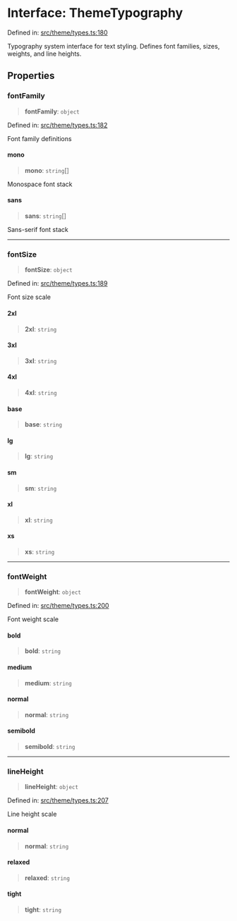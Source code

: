 # Interface: ThemeTypography

Defined in: [src/theme/types.ts:180](https://github.com/Nick2bad4u/Uptime-Watcher/blob/3cce0c3b352c8390536ca3c7399ece50a05faf18/src/theme/types.ts#L180)

Typography system interface for text styling.
Defines font families, sizes, weights, and line heights.

## Properties

### fontFamily

> **fontFamily**: `object`

Defined in: [src/theme/types.ts:182](https://github.com/Nick2bad4u/Uptime-Watcher/blob/3cce0c3b352c8390536ca3c7399ece50a05faf18/src/theme/types.ts#L182)

Font family definitions

#### mono

> **mono**: `string`[]

Monospace font stack

#### sans

> **sans**: `string`[]

Sans-serif font stack

***

### fontSize

> **fontSize**: `object`

Defined in: [src/theme/types.ts:189](https://github.com/Nick2bad4u/Uptime-Watcher/blob/3cce0c3b352c8390536ca3c7399ece50a05faf18/src/theme/types.ts#L189)

Font size scale

#### 2xl

> **2xl**: `string`

#### 3xl

> **3xl**: `string`

#### 4xl

> **4xl**: `string`

#### base

> **base**: `string`

#### lg

> **lg**: `string`

#### sm

> **sm**: `string`

#### xl

> **xl**: `string`

#### xs

> **xs**: `string`

***

### fontWeight

> **fontWeight**: `object`

Defined in: [src/theme/types.ts:200](https://github.com/Nick2bad4u/Uptime-Watcher/blob/3cce0c3b352c8390536ca3c7399ece50a05faf18/src/theme/types.ts#L200)

Font weight scale

#### bold

> **bold**: `string`

#### medium

> **medium**: `string`

#### normal

> **normal**: `string`

#### semibold

> **semibold**: `string`

***

### lineHeight

> **lineHeight**: `object`

Defined in: [src/theme/types.ts:207](https://github.com/Nick2bad4u/Uptime-Watcher/blob/3cce0c3b352c8390536ca3c7399ece50a05faf18/src/theme/types.ts#L207)

Line height scale

#### normal

> **normal**: `string`

#### relaxed

> **relaxed**: `string`

#### tight

> **tight**: `string`
